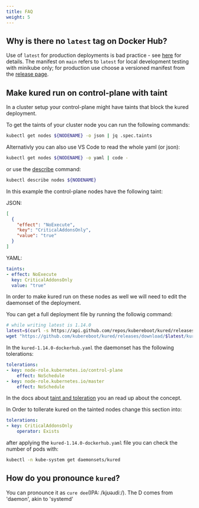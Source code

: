 ```yaml
---
title: FAQ
weight: 5
---
```


## Why is there no `latest` tag on Docker Hub?

Use of `latest` for production deployments is bad practice - see
[here](https://kubernetes.io/docs/concepts/configuration/overview) for
details. The manifest on `main` refers to `latest` for local
development testing with minikube only; for production use choose a
versioned manifest from the [release page](https://github.com/kubereboot/kured/releases/).

## Make kured run on control-plane with taint

In a cluster setup your control-plane might have taints that block the kured deployment.

To get the taints of your cluster node you can run the following commands:

```bash
kubectl get nodes ${NODENAME} -o json | jq .spec.taints
```

Alternativly you can also use VS Code to read the whole yaml (or json):

```bash
kubectl get nodes ${NODENAME} -o yaml | code -
```

or use the [describe](https://kubernetes.io/docs/reference/generated/kubectl/kubectl-commands#describe) command:

```bash
kubectl describe nodes ${NODENAME}
```

In this example the control-plane nodes have the following taint:

JSON:

```json
[
  {
    "effect": "NoExecute",
    "key": "CriticalAddonsOnly",
    "value": "true"
  }
]
```

YAML:

```yaml
taints:
- effect: NoExecute
  key: CriticalAddonsOnly
  value: "true"
```

In order to make kured run on these nodes as well we will need to edit the daemonset of the deployment.

You can get a full deployment file by running the followig command:

```bash
# while writing latest is 1.14.0
latest=$(curl -s https://api.github.com/repos/kubereboot/kured/releases | jq -r '.[0].tag_name')
wget "https://github.com/kubereboot/kured/releases/download/$latest/kured-$latest-dockerhub.yaml"
```

In the `kured-1.14.0-dockerhub.yaml` the daemonset has the following tolerations:

```yaml
tolerations:
- key: node-role.kubernetes.io/control-plane
    effect: NoSchedule
- key: node-role.kubernetes.io/master
    effect: NoSchedule
```

In the docs about [taint and toleration](https://kubernetes.io/docs/concepts/scheduling-eviction/taint-and-toleration/) you an read up about the concept.

In Order to tollerate kured on the tainted nodes change this section into:

```yaml
tolerations:
- key: CriticalAddonsOnly
    operator: Exists
```

after applying the `kured-1.14.0-dockerhub.yaml` file you can check the number of pods with:

```bash
kubectl -n kube-system get daemonsets/kured
```

## How do you pronounce `kured`?

You can pronounce it as `cure dee`(IPA: /kjʊəɹdiː/). The D comes from 'daemon', akin to 'systemd'
